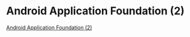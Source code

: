 # Android Application Foundation (2)
[Android Application Foundation (2)](https://aiwithcloud.com/2022/09/19/android_application_foundation_2/)